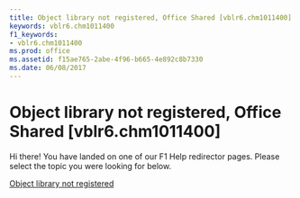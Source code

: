 ```yaml
---
title: Object library not registered, Office Shared [vblr6.chm1011400]
keywords: vblr6.chm1011400
f1_keywords:
- vblr6.chm1011400
ms.prod: office
ms.assetid: f15ae765-2abe-4f96-b665-4e892c8b7330
ms.date: 06/08/2017
---
```



# Object library not registered, Office Shared [vblr6.chm1011400]

Hi there! You have landed on one of our F1 Help redirector pages. Please select the topic you were looking for below.

[Object library not registered](http://msdn.microsoft.com/library/0f2a805a-303a-43b4-6578-6c7ba3bb2627%28Office.15%29.aspx)

